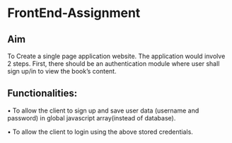 # FrontEnd-Assignment

## Aim
To Create a single page application website. The application would involve 2 steps. First, there should be an authentication module where user shall sign up/in to view the book’s content.

## Functionalities:
• To allow the client to sign up and save user data (username and password) in global javascript array(instead of database).

• To allow the client to login using the above stored credentials.
